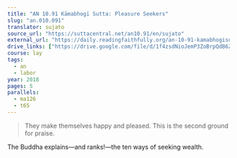 ```yaml
---
title: "AN 10.91 Kāmabhogī Sutta: Pleasure Seekers"
slug: "an.010.091"
translator: sujato
source_url: "https://suttacentral.net/an10.91/en/sujato"
external_url: "https://daily.readingfaithfully.org/an-10-91-kamabhogisutta-pleasure-seekers/"
drive_links: ["https://drive.google.com/file/d/1f4zsdNioJemP3ZoBrpQdB6ZR2S-a6M57/view?usp=drivesdk"]
course: lay
tags:
  - an
  - labor
year: 2018
pages: 5
parallels:
  - ma126
  - t65
---
```


> They make themselves happy and pleased. This is the second ground for praise.

The Buddha explains—and ranks!—the ten ways of seeking wealth.
